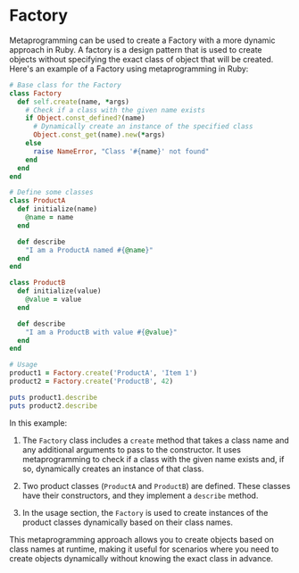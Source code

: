# Factory

Metaprogramming can be used to create a Factory with a more dynamic approach
in Ruby. A factory is a design pattern that is used to create objects without
specifying the exact class of object that will be created. Here's an example
 of a Factory using metaprogramming in Ruby:

```ruby
# Base class for the Factory
class Factory
  def self.create(name, *args)
    # Check if a class with the given name exists
    if Object.const_defined?(name)
      # Dynamically create an instance of the specified class
      Object.const_get(name).new(*args)
    else
      raise NameError, "Class '#{name}' not found"
    end
  end
end

# Define some classes
class ProductA
  def initialize(name)
    @name = name
  end

  def describe
    "I am a ProductA named #{@name}"
  end
end

class ProductB
  def initialize(value)
    @value = value
  end

  def describe
    "I am a ProductB with value #{@value}"
  end
end

# Usage
product1 = Factory.create('ProductA', 'Item 1')
product2 = Factory.create('ProductB', 42)

puts product1.describe
puts product2.describe
```

In this example:

1. The `Factory` class includes a `create` method that takes a class name and
any additional arguments to pass to the constructor. It uses metaprogramming
to check if a class with the given name exists and, if so, dynamically creates
an instance of that class.

2. Two product classes (`ProductA` and `ProductB`) are defined. These classes
have their constructors, and they implement a `describe` method.

3. In the usage section, the `Factory` is used to create instances of the
product classes dynamically based on their class names.

This metaprogramming approach allows you to create objects based on class
names at runtime, making it useful for scenarios where you need to create
objects dynamically without knowing the exact class in advance.
